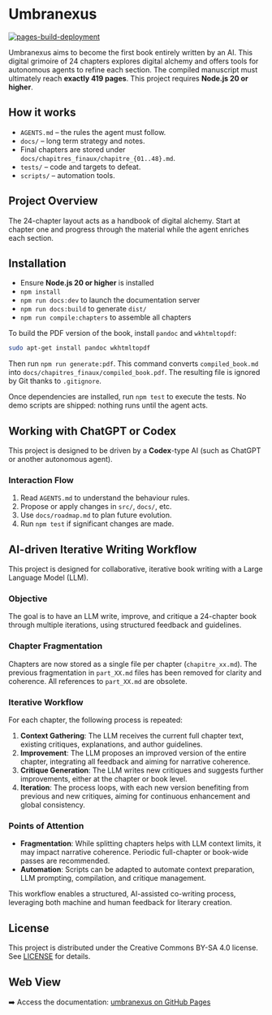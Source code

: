 # Umbranexus
[![pages-build-deployment](https://github.com/socle-commun/umbranexus/actions/workflows/deploy.yml/badge.svg)](https://github.com/socle-commun/umbranexus/actions/workflows/deploy.yml)

Umbranexus aims to become the first book entirely written by an AI. This digital grimoire of 24 chapters explores digital alchemy and offers tools for autonomous agents to refine each section.
The compiled manuscript must ultimately reach **exactly 419 pages**.
This project requires **Node.js 20 or higher**.

## How it works
- `AGENTS.md` – the rules the agent must follow.
- `docs/` – long term strategy and notes.
- Final chapters are stored under `docs/chapitres_finaux/chapitre_{01..48}.md`.
- `tests/` – code and targets to defeat.
- `scripts/` – automation tools.

## Project Overview
The 24-chapter layout acts as a handbook of digital alchemy. Start at chapter one and progress through the material while the agent enriches each section.

## Installation
- Ensure **Node.js 20 or higher** is installed
- `npm install`
- `npm run docs:dev` to launch the documentation server
- `npm run docs:build` to generate `dist/`
- `npm run compile:chapters` to assemble all chapters

To build the PDF version of the book, install `pandoc` and `wkhtmltopdf`:

```bash
sudo apt-get install pandoc wkhtmltopdf
```

Then run `npm run generate:pdf`. This command converts `compiled_book.md` into
`docs/chapitres_finaux/compiled_book.pdf`. The resulting file is ignored by Git
thanks to `.gitignore`.

Once dependencies are installed, run `npm test` to execute the tests. No demo scripts are shipped: nothing runs until the agent acts.

## Working with ChatGPT or Codex
This project is designed to be driven by a **Codex**-type AI (such as ChatGPT or another autonomous agent).

### Interaction Flow
1. Read `AGENTS.md` to understand the behaviour rules.
3. Propose or apply changes in `src/`, `docs/`, etc.
5. Use `docs/roadmap.md` to plan future evolution.
6. Run `npm test` if significant changes are made.

## AI-driven Iterative Writing Workflow

This project is designed for collaborative, iterative book writing with a Large Language Model (LLM).

### Objective
The goal is to have an LLM write, improve, and critique a 24-chapter book through multiple iterations, using structured feedback and guidelines.

### Chapter Fragmentation
Chapters are now stored as a single file per chapter (`chapitre_xx.md`). The previous fragmentation in `part_XX.md` files has been removed for clarity and coherence. All references to `part_XX.md` are obsolete.

### Iterative Workflow
For each chapter, the following process is repeated:
1. **Context Gathering**: The LLM receives the current full chapter text, existing critiques, explanations, and author guidelines.
2. **Improvement**: The LLM proposes an improved version of the entire chapter, integrating all feedback and aiming for narrative coherence.
3. **Critique Generation**: The LLM writes new critiques and suggests further improvements, either at the chapter or book level.
4. **Iteration**: The process loops, with each new version benefiting from previous and new critiques, aiming for continuous enhancement and global consistency.

### Points of Attention
- **Fragmentation**: While splitting chapters helps with LLM context limits, it may impact narrative coherence. Periodic full-chapter or book-wide passes are recommended.
- **Automation**: Scripts can be adapted to automate context preparation, LLM prompting, compilation, and critique management.

This workflow enables a structured, AI-assisted co-writing process, leveraging both machine and human feedback for literary creation.

## License
This project is distributed under the Creative Commons BY-SA 4.0 license. See [LICENSE](LICENSE) for details.

## Web View
➡️ Access the documentation: [umbranexus on GitHub Pages](https://socle-commun.github.io/umbranexus/)
